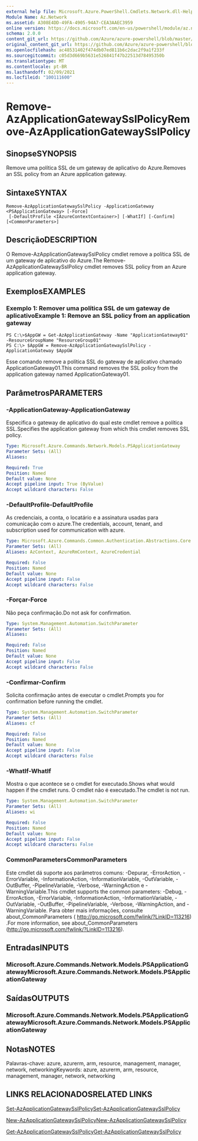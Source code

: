 ```yaml
---
external help file: Microsoft.Azure.PowerShell.Cmdlets.Network.dll-Help.xml
Module Name: Az.Network
ms.assetid: A308E4DD-49FA-4905-94A7-CEA3AAEC3959
online version: https://docs.microsoft.com/en-us/powershell/module/az.network/remove-azapplicationgatewaysslpolicy
schema: 2.0.0
content_git_url: https://github.com/Azure/azure-powershell/blob/master/src/Network/Network/help/Remove-AzApplicationGatewaySslPolicy.md
original_content_git_url: https://github.com/Azure/azure-powershell/blob/master/src/Network/Network/help/Remove-AzApplicationGatewaySslPolicy.md
ms.openlocfilehash: ac48531402f474db07ed811b6c2dac2f9a1f233f
ms.sourcegitcommit: c05d3d669b5631e526841f47b22513d78495350b
ms.translationtype: MT
ms.contentlocale: pt-BR
ms.lasthandoff: 02/09/2021
ms.locfileid: "100111600"
---
```

# <span data-ttu-id="7e8cd-101">Remove-AzApplicationGatewaySslPolicy</span><span class="sxs-lookup"><span data-stu-id="7e8cd-101">Remove-AzApplicationGatewaySslPolicy</span></span>

## <span data-ttu-id="7e8cd-102">Sinopse</span><span class="sxs-lookup"><span data-stu-id="7e8cd-102">SYNOPSIS</span></span>
<span data-ttu-id="7e8cd-103">Remove uma política SSL de um gateway de aplicativo do Azure.</span><span class="sxs-lookup"><span data-stu-id="7e8cd-103">Removes an SSL policy from an Azure application gateway.</span></span>

## <span data-ttu-id="7e8cd-104">Sintaxe</span><span class="sxs-lookup"><span data-stu-id="7e8cd-104">SYNTAX</span></span>

```
Remove-AzApplicationGatewaySslPolicy -ApplicationGateway <PSApplicationGateway> [-Force]
 [-DefaultProfile <IAzureContextContainer>] [-WhatIf] [-Confirm] [<CommonParameters>]
```

## <span data-ttu-id="7e8cd-105">Descrição</span><span class="sxs-lookup"><span data-stu-id="7e8cd-105">DESCRIPTION</span></span>
<span data-ttu-id="7e8cd-106">O Remove-AzApplicationGatewaySslPolicy cmdlet remove a política SSL de um gateway de aplicativo do Azure.</span><span class="sxs-lookup"><span data-stu-id="7e8cd-106">The Remove-AzApplicationGatewaySslPolicy cmdlet removes SSL policy from an Azure application gateway.</span></span>

## <span data-ttu-id="7e8cd-107">Exemplos</span><span class="sxs-lookup"><span data-stu-id="7e8cd-107">EXAMPLES</span></span>

### <span data-ttu-id="7e8cd-108">Exemplo 1: Remover uma política SSL de um gateway de aplicativo</span><span class="sxs-lookup"><span data-stu-id="7e8cd-108">Example 1: Remove an SSL policy from an application gateway</span></span>
```
PS C:\>$AppGW = Get-AzApplicationGateway -Name "ApplicationGateway01" -ResourceGroupName "ResourceGroup01"
PS C:\> $AppGW = Remove-AzApplicationGatewaySslPolicy -ApplicationGateway $AppGW
```

<span data-ttu-id="7e8cd-109">Esse comando remove a política SSL do gateway de aplicativo chamado ApplicationGateway01.</span><span class="sxs-lookup"><span data-stu-id="7e8cd-109">This command removes the SSL policy from the application gateway named ApplicationGateway01.</span></span>

## <span data-ttu-id="7e8cd-110">Parâmetros</span><span class="sxs-lookup"><span data-stu-id="7e8cd-110">PARAMETERS</span></span>

### <span data-ttu-id="7e8cd-111">-ApplicationGateway</span><span class="sxs-lookup"><span data-stu-id="7e8cd-111">-ApplicationGateway</span></span>
<span data-ttu-id="7e8cd-112">Especifica o gateway de aplicativo do qual este cmdlet remove a política SSL.</span><span class="sxs-lookup"><span data-stu-id="7e8cd-112">Specifies the application gateway from which this cmdlet removes SSL policy.</span></span>

```yaml
Type: Microsoft.Azure.Commands.Network.Models.PSApplicationGateway
Parameter Sets: (All)
Aliases:

Required: True
Position: Named
Default value: None
Accept pipeline input: True (ByValue)
Accept wildcard characters: False
```

### <span data-ttu-id="7e8cd-113">-DefaultProfile</span><span class="sxs-lookup"><span data-stu-id="7e8cd-113">-DefaultProfile</span></span>
<span data-ttu-id="7e8cd-114">As credenciais, a conta, o locatário e a assinatura usadas para comunicação com o azure.</span><span class="sxs-lookup"><span data-stu-id="7e8cd-114">The credentials, account, tenant, and subscription used for communication with azure.</span></span>

```yaml
Type: Microsoft.Azure.Commands.Common.Authentication.Abstractions.Core.IAzureContextContainer
Parameter Sets: (All)
Aliases: AzContext, AzureRmContext, AzureCredential

Required: False
Position: Named
Default value: None
Accept pipeline input: False
Accept wildcard characters: False
```

### <span data-ttu-id="7e8cd-115">-Forçar</span><span class="sxs-lookup"><span data-stu-id="7e8cd-115">-Force</span></span>
<span data-ttu-id="7e8cd-116">Não peça confirmação.</span><span class="sxs-lookup"><span data-stu-id="7e8cd-116">Do not ask for confirmation.</span></span>

```yaml
Type: System.Management.Automation.SwitchParameter
Parameter Sets: (All)
Aliases:

Required: False
Position: Named
Default value: None
Accept pipeline input: False
Accept wildcard characters: False
```

### <span data-ttu-id="7e8cd-117">-Confirmar</span><span class="sxs-lookup"><span data-stu-id="7e8cd-117">-Confirm</span></span>
<span data-ttu-id="7e8cd-118">Solicita confirmação antes de executar o cmdlet.</span><span class="sxs-lookup"><span data-stu-id="7e8cd-118">Prompts you for confirmation before running the cmdlet.</span></span>

```yaml
Type: System.Management.Automation.SwitchParameter
Parameter Sets: (All)
Aliases: cf

Required: False
Position: Named
Default value: None
Accept pipeline input: False
Accept wildcard characters: False
```

### <span data-ttu-id="7e8cd-119">-WhatIf</span><span class="sxs-lookup"><span data-stu-id="7e8cd-119">-WhatIf</span></span>
<span data-ttu-id="7e8cd-120">Mostra o que acontece se o cmdlet for executado.</span><span class="sxs-lookup"><span data-stu-id="7e8cd-120">Shows what would happen if the cmdlet runs.</span></span>
<span data-ttu-id="7e8cd-121">O cmdlet não é executado.</span><span class="sxs-lookup"><span data-stu-id="7e8cd-121">The cmdlet is not run.</span></span>

```yaml
Type: System.Management.Automation.SwitchParameter
Parameter Sets: (All)
Aliases: wi

Required: False
Position: Named
Default value: None
Accept pipeline input: False
Accept wildcard characters: False
```

### <span data-ttu-id="7e8cd-122">CommonParameters</span><span class="sxs-lookup"><span data-stu-id="7e8cd-122">CommonParameters</span></span>
<span data-ttu-id="7e8cd-123">Este cmdlet dá suporte aos parâmetros comuns: -Depurar, -ErrorAction, -ErrorVariable, -InformationAction, -InformationVariable, -OutVariable, -OutBuffer, -PipelineVariable, -Verbose, -WarningAction e -WarningVariable.</span><span class="sxs-lookup"><span data-stu-id="7e8cd-123">This cmdlet supports the common parameters: -Debug, -ErrorAction, -ErrorVariable, -InformationAction, -InformationVariable, -OutVariable, -OutBuffer, -PipelineVariable, -Verbose, -WarningAction, and -WarningVariable.</span></span> <span data-ttu-id="7e8cd-124">Para obter mais informações, consulte about_CommonParameters ( http://go.microsoft.com/fwlink/?LinkID=113216) .</span><span class="sxs-lookup"><span data-stu-id="7e8cd-124">For more information, see about_CommonParameters (http://go.microsoft.com/fwlink/?LinkID=113216).</span></span>

## <span data-ttu-id="7e8cd-125">Entradas</span><span class="sxs-lookup"><span data-stu-id="7e8cd-125">INPUTS</span></span>

### <span data-ttu-id="7e8cd-126">Microsoft.Azure.Commands.Network.Models.PSApplicationGateway</span><span class="sxs-lookup"><span data-stu-id="7e8cd-126">Microsoft.Azure.Commands.Network.Models.PSApplicationGateway</span></span>

## <span data-ttu-id="7e8cd-127">Saídas</span><span class="sxs-lookup"><span data-stu-id="7e8cd-127">OUTPUTS</span></span>

### <span data-ttu-id="7e8cd-128">Microsoft.Azure.Commands.Network.Models.PSApplicationGateway</span><span class="sxs-lookup"><span data-stu-id="7e8cd-128">Microsoft.Azure.Commands.Network.Models.PSApplicationGateway</span></span>

## <span data-ttu-id="7e8cd-129">Notas</span><span class="sxs-lookup"><span data-stu-id="7e8cd-129">NOTES</span></span>
<span data-ttu-id="7e8cd-130">Palavras-chave: azure, azurerm, arm, resource, management, manager, network, networking</span><span class="sxs-lookup"><span data-stu-id="7e8cd-130">Keywords: azure, azurerm, arm, resource, management, manager, network, networking</span></span>

## <span data-ttu-id="7e8cd-131">LINKS RELACIONADOS</span><span class="sxs-lookup"><span data-stu-id="7e8cd-131">RELATED LINKS</span></span>

[<span data-ttu-id="7e8cd-132">Set-AzApplicationGatewaySslPolicy</span><span class="sxs-lookup"><span data-stu-id="7e8cd-132">Set-AzApplicationGatewaySslPolicy</span></span>](./Set-AzApplicationGatewaySslPolicy.md)

[<span data-ttu-id="7e8cd-133">New-AzApplicationGatewaySslPolicy</span><span class="sxs-lookup"><span data-stu-id="7e8cd-133">New-AzApplicationGatewaySslPolicy</span></span>](./New-AzApplicationGatewaySslPolicy.md)

[<span data-ttu-id="7e8cd-134">Get-AzApplicationGatewaySslPolicy</span><span class="sxs-lookup"><span data-stu-id="7e8cd-134">Get-AzApplicationGatewaySslPolicy</span></span>](./Get-AzApplicationGatewaySslPolicy.md)

